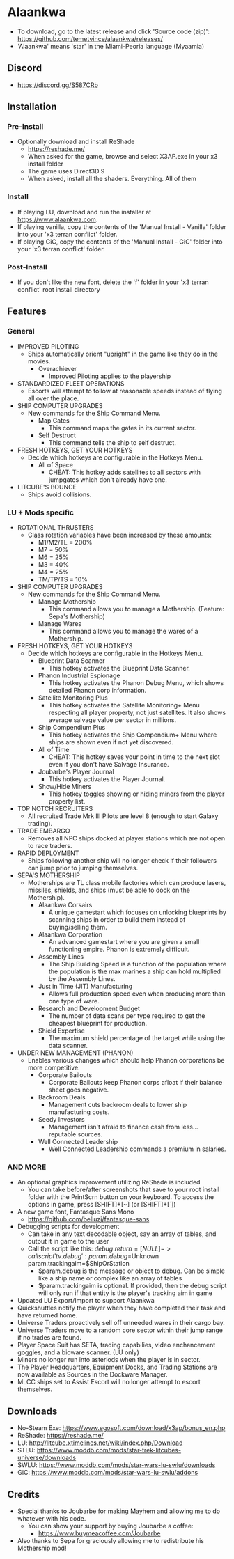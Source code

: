 # Alaankwa
* To download, go to the latest release and click 'Source code (zip)': https://github.com/temetvince/alaankwa/releases/
* 'Alaankwa' means 'star' in the Miami-Peoria language (Myaamia)

## Discord
* https://discord.gg/S587CRb

## Installation
### Pre-Install
* Optionally download and install ReShade
  * https://reshade.me/
  * When asked for the game, browse and select X3AP.exe in your x3 install folder
  * The game uses Direct3D 9
  * When asked, install all the shaders. Everything. All of them

### Install
* If playing LU, download and run the installer at https://www.alaankwa.com.
* If playing vanilla, copy the contents of the 'Manual Install - Vanilla' folder into your 'x3 terran conflict' folder.
* If playing GiC, copy the contents of the 'Manual Install - GiC' folder into your 'x3 terran conflict' folder.

### Post-Install
* If you don't like the new font, delete the 'f' folder in your 'x3 terran conflict' root install directory

## Features
### General
* IMPROVED PILOTING
    * Ships automatically orient "upright" in the game like they do in the movies.
        * Overachiever
            * Improved Piloting applies to the playership
* STANDARDIZED FLEET OPERATIONS
    * Escorts will attempt to follow at reasonable speeds instead of flying all over the place.
* SHIP COMPUTER UPGRADES
    * New commands for the Ship Command Menu.
        * Map Gates
            * This command maps the gates in its current sector.
        * Self Destruct
            * This command tells the ship to self destruct.
* FRESH HOTKEYS, GET YOUR HOTKEYS
    * Decide which hotkeys are configurable in the Hotkeys Menu.
        * All of Space
            * CHEAT: This hotkey adds satellites to all sectors with jumpgates which don't already have one.
* LITCUBE'S BOUNCE
    * Ships avoid collisions.

### LU + Mods specific
* ROTATIONAL THRUSTERS
    * Class rotation variables have been increased by these amounts:
        * M1/M2/TL = 200%
        * M7 = 50%
        * M6 = 25%
        * M3 = 40%
        * M4 = 25%
        * TM/TP/TS = 10%
* SHIP COMPUTER UPGRADES
    * New commands for the Ship Command Menu.
        * Manage Mothership
            * This command allows you to manage a Mothership. (Feature: Sepa's Mothership)
        * Manage Wares
            * This command allows you to manage the wares of a Mothership.
* FRESH HOTKEYS, GET YOUR HOTKEYS
    * Decide which hotkeys are configurable in the Hotkeys Menu.
        * Blueprint Data Scanner 
            * This hotkey activates the Blueprint Data Scanner.
        * Phanon Industrial Espionage
            * This hotkey activates the Phanon Debug Menu, which shows detailed Phanon corp information.
        * Satellite Monitoring Plus
            * This hotkey activates the Satellite Monitoring+ Menu respecting all player property, not just satellites. It also shows average salvage value per sector in millions.
        * Ship Compendium Plus
            * This hotkey activates the Ship Compendium+ Menu where ships are shown even if not yet discovered.
        * All of Time
            * CHEAT: This hotkey saves your point in time to the next slot even if you don't have Salvage Insurance.
        * Joubarbe's Player Journal
            * This hotkey activates the Player Journal.
        * Show/Hide Miners
	        * This hotkey toggles showing or hiding miners from the player property list.
* TOP NOTCH RECRUITERS
    * All recruited Trade Mrk III Pilots are level 8 (enough to start Galaxy trading).
* TRADE EMBARGO
    * Removes all NPC ships docked at player stations which are not open to race traders.
* RAPID DEPLOYMENT
    * Ships following another ship will no longer check if their followers can jump prior to jumping themselves.
* SEPA'S MOTHERSHIP
    * Motherships are TL class mobile factories which can produce lasers, missiles, shields, and ships (must be able to dock on the Mothership).
        * Alaankwa Corsairs
            * A unique gamestart which focuses on unlocking blueprints by scanning ships in order to build them instead of buying/selling them.
        * Alaankwa Corporation
            * An advanced gamestart where you are given a small functioning empire. Phanon is extremely difficult.
        * Assembly Lines
            * The Ship Building Speed is a function of the population where the population is the max marines a ship can hold multiplied by the Assembly Lines.
        * Just in Time (JIT) Manufacturing
            * Allows full production speed even when producing more than one type of ware.
        * Research and Development Budget
            * The number of data scans per type required to get the cheapest blueprint for production.
        * Shield Expertise
            * The maximum shield percentage of the target while using the data scanner.
* UNDER NEW MANAGEMENT (PHANON)
    * Enables various changes which should help Phanon corporations be more competitive.
        * Corporate Bailouts
            * Corporate Bailouts keep Phanon corps afloat if their balance sheet goes negative.
        * Backroom Deals
            * Management cuts backroom deals to lower ship manufacturing costs.
        * Seedy Investors
            * Management isn't afraid to finance cash from less... reputable sources.
        * Well Connected Leadership
            * Well Connected Leadership commands a premium in salaries.
### AND MORE
* An optional graphics improvement utilizing ReShade is included
    * You can take before/after screenshots that save to your root install folder with the PrintScrn button on your keyboard. To access the options in game, press [SHIFT]+[~] (or [SHIFT]+[`])
* A new game font, Fantasque Sans Mono
    * https://github.com/belluzj/fantasque-sans
* Debugging scripts for development
    * Can take in any text decodable object, say an array of tables, and output it in game to the user
    * Call the script like this: $debug.return = [NULL] -> call script 'tv.debug': param.debug=$Unknown param.trackingaim=$ShipOrStation
        * $param.debug is the message or object to debug. Can be simple like a ship name or complex like an array of tables
        * $param.trackingaim is optional. If provided, then the debug script will only run if that entity is the player's tracking aim in game
* Updated LU Export/Import to support Alaankwa
* Quickshuttles notify the player when they have completed their task and have returned home.
* Universe Traders proactively sell off unneeded wares in their cargo bay.
* Universe Traders move to a random core sector within their jump range if no trades are found.
* Player Space Suit has SETA, trading capabilies, video enchancement goggles, and a bioware scanner. (LU only)
* Miners no longer run into asteriods when the player is in sector.
* The Player Headquarters, Equipment Docks, and Trading Stations are now available as Sources in the Dockware Manager.
* MLCC ships set to Assist Escort will no longer attempt to escort themselves.

## Downloads
* No-Steam Exe: https://www.egosoft.com/download/x3ap/bonus_en.php
* ReShade: https://reshade.me/
* LU: http://litcube.xtimelines.net/wiki/index.php/Download
* STLU: https://www.moddb.com/mods/star-trek-litcubes-universe/downloads
* SWLU: https://www.moddb.com/mods/star-wars-lu-swlu/downloads
* GiC: https://www.moddb.com/mods/star-wars-lu-swlu/addons

## Credits
* Special thanks to Joubarbe for making Mayhem and allowing me to do whatever with his code.
    * You can show your support by buying Joubarbe a coffee:
        * https://www.buymeacoffee.com/Joubarbe
* Also thanks to Sepa for graciously allowing me to redistribute his Mothership mod!
